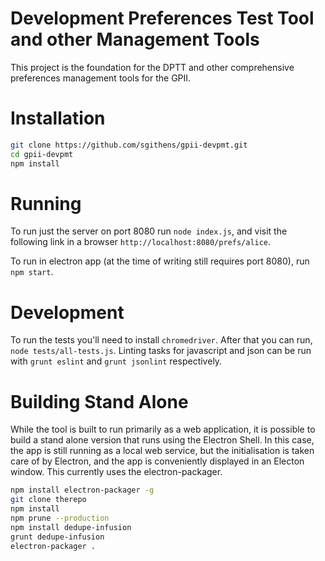 # Development Preferences Test Tool and other Management Tools

This project is the foundation for the DPTT and other comprehensive preferences
management tools for the GPII.

# Installation

```bash
git clone https://github.com/sgithens/gpii-devpmt.git
cd gpii-devpmt
npm install
```

# Running

To run just the server on port 8080 run `node index.js`, and visit the following
link in a browser `http://localhost:8080/prefs/alice`.

To run in electron app (at the time of writing still requires port 8080),
run `npm start`.

# Development

To run the tests you'll need to install `chromedriver`. After that you can run,
`node tests/all-tests.js`.  Linting tasks for javascript and json can be run
with `grunt eslint` and `grunt jsonlint` respectively.

# Building Stand Alone

While the tool is built to run primarily as a web application, it is possible
to build a stand alone version that runs using the Electron Shell. In this case,
the app is still running as a local web service, but the initialisation is
taken care of by Electron, and the app is conveniently displayed in an Electon
window. This currently uses the electron-packager.

```bash
npm install electron-packager -g
git clone therepo
npm install
npm prune --production
npm install dedupe-infusion
grunt dedupe-infusion
electron-packager .
```
